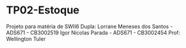 # TP02-Estoque
Projeto para matéria de SWII6 
Dupla: Lorrane Meneses dos Santos - ADS671 - CB3002519 Igor Nicolas Parada - ADS671 - CB3002454 
Prof: Wellington Tuler
